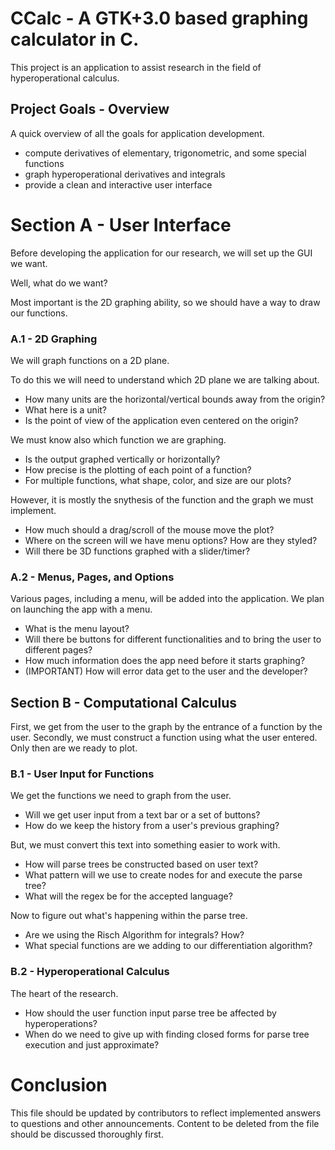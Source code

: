 # CCalc - A GTK+3.0 based graphing calculator in C.

This project is an application to assist research in the field of
hyperoperational calculus.

## Project Goals - Overview
A quick overview of all the goals for application development.
- compute derivatives of elementary, trigonometric, and some special functions
- graph hyperoperational derivatives and integrals
- provide a clean and interactive user interface

# Section A - User Interface
Before developing the application for our research, we will
set up the GUI we want.

Well, what do we want?

Most important is the 2D graphing ability, so we should have
a way to draw our functions.

### A.1 - 2D Graphing
We will graph functions on a 2D plane.

To do this we will need to understand which 2D plane we are talking about.
- How many units are the horizontal/vertical bounds away from the origin?
- What here is a unit?
- Is the point of view of the application even centered on the origin?

We must know also which function we are graphing.
- Is the output graphed vertically or horizontally?
- How precise is the plotting of each point of a function?
- For multiple functions, what shape, color, and size are our plots?

However, it is mostly the snythesis of the function and the graph we must implement.
- How much should a drag/scroll of the mouse move the plot?
- Where on the screen will we have menu options? How are they styled?
- Will there be 3D functions graphed with a slider/timer?

### A.2 - Menus, Pages, and Options
Various pages, including a menu, will be added into the application. We plan on
launching the app with a menu.
- What is the menu layout?
- Will there be buttons for different functionalities and to bring the user to different pages?
- How much information does the app need before it starts graphing?
- (IMPORTANT) How will error data get to the user and the developer?

## Section B - Computational Calculus
First, we get from the user to the graph by the entrance of a function by the user.
Secondly, we must construct a function using what the user entered.
Only then are we ready to plot.

### B.1 - User Input for Functions
We get the functions we need to graph from the user.
- Will we get user input from a text bar or a set of buttons?
- How do we keep the history from a user's previous graphing?

But, we must convert this text into something easier to work with.
- How will parse trees be constructed based on user text?
- What pattern will we use to create nodes for and execute the parse tree?
- What will the regex be for the accepted language?

Now to figure out what's happening within the parse tree.
- Are we using the Risch Algorithm for integrals? How?
- What special functions are we adding to our differentiation algorithm?

### B.2 - Hyperoperational Calculus
The heart of the research.
- How should the user function input parse tree be affected by hyperoperations?
- When do we need to give up with finding closed forms for parse tree execution and just approximate?

# Conclusion

This file should be updated by contributors to reflect implemented answers to
questions and other announcements. Content to be deleted from the file should
be discussed thoroughly first.
